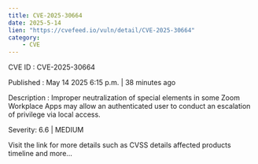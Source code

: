 ```yaml
---
title: CVE-2025-30664
date: 2025-5-14
lien: "https://cvefeed.io/vuln/detail/CVE-2025-30664"
category:
    - CVE
---
```


CVE ID : CVE-2025-30664

Published :  May 14
2025
6:15 p.m. | 38 minutes ago

Description : Improper neutralization of special elements in some Zoom Workplace Apps may allow an authenticated user to conduct an escalation of privilege via local access.

Severity: 6.6 | MEDIUM

Visit the link for more details
such as CVSS details
affected products
timeline
and more...
